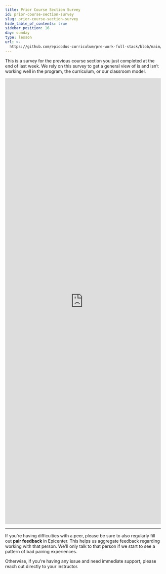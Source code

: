 ```yaml
---
title: Prior Course Section Survey
id: prior-course-section-survey
slug: prior-course-section-survey
hide_table_of_contents: true
sidebar_position: 16
day: sunday
type: lesson
url: >-
  https://github.com/epicodus-curriculum/pre-work-full-stack/blob/main/course_section_survey.md
---
```


This is a survey for the previous course section you just completed at the end of last week. We rely on this survey to get a general view of is and isn’t working well in the program, the curriculum, or our classroom model.

<iframe src="https://docs.google.com/forms/d/e/1FAIpQLScCiqTGNRhjwjyGrMYuJiUvpgT2zj-qP6BXUqCPA-DoSWct4g/viewform?embedded=true" width="100%" height="1439" frameborder="0" marginheight="0" marginwidth="0">Loading…</iframe>

<hr />

If you’re having difficulties with a peer, please be sure to also regularly fill out **pair feedback** in Epicenter. This helps us aggregate feedback regarding working with that person. We'll only talk to that person if we start to see a pattern of bad pairing experiences. 

Otherwise, if you're having any issue and need immediate support, please reach out directly to your instructor. 
